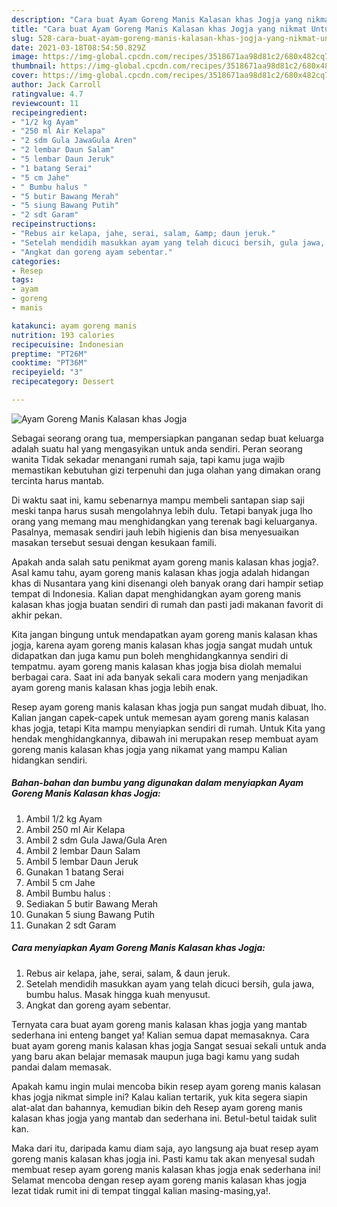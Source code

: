 ```yaml
---
description: "Cara buat Ayam Goreng Manis Kalasan khas Jogja yang nikmat Untuk Jualan"
title: "Cara buat Ayam Goreng Manis Kalasan khas Jogja yang nikmat Untuk Jualan"
slug: 528-cara-buat-ayam-goreng-manis-kalasan-khas-jogja-yang-nikmat-untuk-jualan
date: 2021-03-18T08:54:50.829Z
image: https://img-global.cpcdn.com/recipes/3518671aa98d81c2/680x482cq70/ayam-goreng-manis-kalasan-khas-jogja-foto-resep-utama.jpg
thumbnail: https://img-global.cpcdn.com/recipes/3518671aa98d81c2/680x482cq70/ayam-goreng-manis-kalasan-khas-jogja-foto-resep-utama.jpg
cover: https://img-global.cpcdn.com/recipes/3518671aa98d81c2/680x482cq70/ayam-goreng-manis-kalasan-khas-jogja-foto-resep-utama.jpg
author: Jack Carroll
ratingvalue: 4.7
reviewcount: 11
recipeingredient:
- "1/2 kg Ayam"
- "250 ml Air Kelapa"
- "2 sdm Gula JawaGula Aren"
- "2 lembar Daun Salam"
- "5 lembar Daun Jeruk"
- "1 batang Serai"
- "5 cm Jahe"
- " Bumbu halus "
- "5 butir Bawang Merah"
- "5 siung Bawang Putih"
- "2 sdt Garam"
recipeinstructions:
- "Rebus air kelapa, jahe, serai, salam, &amp; daun jeruk."
- "Setelah mendidih masukkan ayam yang telah dicuci bersih, gula jawa, bumbu halus. Masak hingga kuah menyusut."
- "Angkat dan goreng ayam sebentar."
categories:
- Resep
tags:
- ayam
- goreng
- manis

katakunci: ayam goreng manis 
nutrition: 193 calories
recipecuisine: Indonesian
preptime: "PT26M"
cooktime: "PT36M"
recipeyield: "3"
recipecategory: Dessert

---
```



![Ayam Goreng Manis Kalasan khas Jogja](https://img-global.cpcdn.com/recipes/3518671aa98d81c2/680x482cq70/ayam-goreng-manis-kalasan-khas-jogja-foto-resep-utama.jpg)

Sebagai seorang orang tua, mempersiapkan panganan sedap buat keluarga adalah suatu hal yang mengasyikan untuk anda sendiri. Peran seorang  wanita Tidak sekadar menangani rumah saja, tapi kamu juga wajib memastikan kebutuhan gizi terpenuhi dan juga olahan yang dimakan orang tercinta harus mantab.

Di waktu  saat ini, kamu sebenarnya mampu membeli santapan siap saji meski tanpa harus susah mengolahnya lebih dulu. Tetapi banyak juga lho orang yang memang mau menghidangkan yang terenak bagi keluarganya. Pasalnya, memasak sendiri jauh lebih higienis dan bisa menyesuaikan masakan tersebut sesuai dengan kesukaan famili. 



Apakah anda salah satu penikmat ayam goreng manis kalasan khas jogja?. Asal kamu tahu, ayam goreng manis kalasan khas jogja adalah hidangan khas di Nusantara yang kini disenangi oleh banyak orang dari hampir setiap tempat di Indonesia. Kalian dapat menghidangkan ayam goreng manis kalasan khas jogja buatan sendiri di rumah dan pasti jadi makanan favorit di akhir pekan.

Kita jangan bingung untuk mendapatkan ayam goreng manis kalasan khas jogja, karena ayam goreng manis kalasan khas jogja sangat mudah untuk didapatkan dan juga kamu pun boleh menghidangkannya sendiri di tempatmu. ayam goreng manis kalasan khas jogja bisa diolah memalui berbagai cara. Saat ini ada banyak sekali cara modern yang menjadikan ayam goreng manis kalasan khas jogja lebih enak.

Resep ayam goreng manis kalasan khas jogja pun sangat mudah dibuat, lho. Kalian jangan capek-capek untuk memesan ayam goreng manis kalasan khas jogja, tetapi Kita mampu menyiapkan sendiri di rumah. Untuk Kita yang hendak menghidangkannya, dibawah ini merupakan resep membuat ayam goreng manis kalasan khas jogja yang nikamat yang mampu Kalian hidangkan sendiri.

<!--inarticleads1-->

##### Bahan-bahan dan bumbu yang digunakan dalam menyiapkan Ayam Goreng Manis Kalasan khas Jogja:

1. Ambil 1/2 kg Ayam
1. Ambil 250 ml Air Kelapa
1. Ambil 2 sdm Gula Jawa/Gula Aren
1. Ambil 2 lembar Daun Salam
1. Ambil 5 lembar Daun Jeruk
1. Gunakan 1 batang Serai
1. Ambil 5 cm Jahe
1. Ambil  Bumbu halus :
1. Sediakan 5 butir Bawang Merah
1. Gunakan 5 siung Bawang Putih
1. Gunakan 2 sdt Garam




<!--inarticleads2-->

##### Cara menyiapkan Ayam Goreng Manis Kalasan khas Jogja:

1. Rebus air kelapa, jahe, serai, salam, &amp; daun jeruk.
1. Setelah mendidih masukkan ayam yang telah dicuci bersih, gula jawa, bumbu halus. Masak hingga kuah menyusut.
1. Angkat dan goreng ayam sebentar.




Ternyata cara buat ayam goreng manis kalasan khas jogja yang mantab sederhana ini enteng banget ya! Kalian semua dapat memasaknya. Cara buat ayam goreng manis kalasan khas jogja Sangat sesuai sekali untuk anda yang baru akan belajar memasak maupun juga bagi kamu yang sudah pandai dalam memasak.

Apakah kamu ingin mulai mencoba bikin resep ayam goreng manis kalasan khas jogja nikmat simple ini? Kalau kalian tertarik, yuk kita segera siapin alat-alat dan bahannya, kemudian bikin deh Resep ayam goreng manis kalasan khas jogja yang mantab dan sederhana ini. Betul-betul taidak sulit kan. 

Maka dari itu, daripada kamu diam saja, ayo langsung aja buat resep ayam goreng manis kalasan khas jogja ini. Pasti kamu tak akan menyesal sudah membuat resep ayam goreng manis kalasan khas jogja enak sederhana ini! Selamat mencoba dengan resep ayam goreng manis kalasan khas jogja lezat tidak rumit ini di tempat tinggal kalian masing-masing,ya!.

